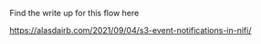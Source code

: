 Find the write up for this flow here

https://alasdairb.com/2021/09/04/s3-event-notifications-in-nifi/
